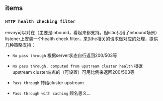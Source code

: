 

## items

### `HTTP health checking filter`

envoy可以对在（主要是inbound，看起来都支持。但istio只用了inbound场景）listener上安装一个health check filter，来对hc相关的请求做对应的处理，提供几种策略支持：

* `No pass through` 根据server状态自行返回200/503等

* `No pass through, computed from upstream cluster health` 根据upstream cluster端点的（可设置）可用比例来返回200/503等

* `Pass through` 转给cluster upstream

* `Pass through with caching` 顾名思义...